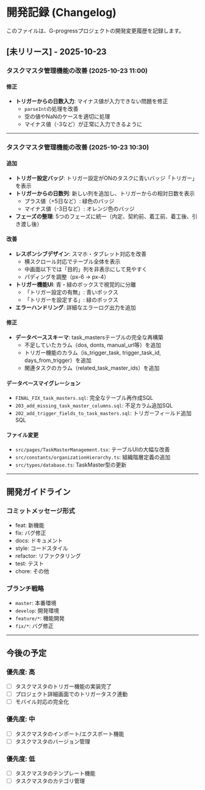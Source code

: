 # 開発記録 (Changelog)

このファイルは、G-progressプロジェクトの開発変更履歴を記録します。

## [未リリース] - 2025-10-23

### タスクマスタ管理機能の改善 (2025-10-23 11:00)

#### 修正
- **トリガーからの日数入力**: マイナス値が入力できない問題を修正
  - `parseInt`の処理を改善
  - 空の値やNaNのケースを適切に処理
  - マイナス値（-3など）が正常に入力できるように

---

### タスクマスタ管理機能の改善 (2025-10-23 10:30)

#### 追加
- **トリガー設定バッジ**: トリガー設定がONのタスクに青いバッジ「トリガー」を表示
- **トリガーからの日数列**: 新しい列を追加し、トリガーからの相対日数を表示
  - プラス値（+5日など）: 緑色のバッジ
  - マイナス値（-3日など）: オレンジ色のバッジ
- **フェーズの整理**: 5つのフェーズに統一（内定、契約前、着工前、着工後、引き渡し後）

#### 改善
- **レスポンシブデザイン**: スマホ・タブレット対応を改善
  - 横スクロール対応でテーブル全体を表示
  - 中画面以下では「目的」列を非表示にして見やすく
  - パディングを調整（px-6 → px-4）
- **トリガー機能UI**: 青・緑のボックスで視覚的に分離
  - 「トリガー設定の有無」: 青いボックス
  - 「トリガーを設定する」: 緑のボックス
- **エラーハンドリング**: 詳細なエラーログ出力を追加

#### 修正
- **データベーススキーマ**: task_mastersテーブルの完全な再構築
  - 不足していたカラム（dos, donts, manual_url等）を追加
  - トリガー機能のカラム（is_trigger_task, trigger_task_id, days_from_trigger）を追加
  - 関連タスクのカラム（related_task_master_ids）を追加

#### データベースマイグレーション
- `FINAL_FIX_task_masters.sql`: 完全なテーブル再作成SQL
- `203_add_missing_task_master_columns.sql`: 不足カラム追加SQL
- `202_add_trigger_fields_to_task_masters.sql`: トリガーフィールド追加SQL

#### ファイル変更
- `src/pages/TaskMasterManagement.tsx`: テーブルUIの大幅な改善
- `src/constants/organizationHierarchy.ts`: 組織階層定義の追加
- `src/types/database.ts`: TaskMaster型の更新

---

## 開発ガイドライン

### コミットメッセージ形式
- feat: 新機能
- fix: バグ修正
- docs: ドキュメント
- style: コードスタイル
- refactor: リファクタリング
- test: テスト
- chore: その他

### ブランチ戦略
- `master`: 本番環境
- `develop`: 開発環境
- `feature/*`: 機能開発
- `fix/*`: バグ修正

---

## 今後の予定

### 優先度: 高
- [ ] タスクマスタのトリガー機能の実装完了
- [ ] プロジェクト詳細画面でのトリガータスク連動
- [ ] モバイル対応の完全化

### 優先度: 中
- [ ] タスクマスタのインポート/エクスポート機能
- [ ] タスクマスタのバージョン管理

### 優先度: 低
- [ ] タスクマスタのテンプレート機能
- [ ] タスクマスタのカテゴリ管理
